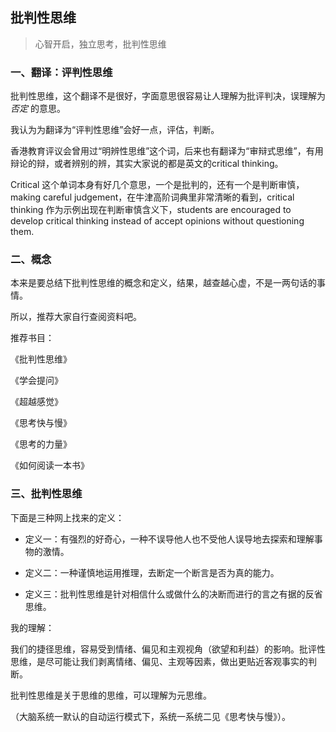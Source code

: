 ## 批判性思维

> 心智开启，独立思考，批判性思维

### 一、翻译：评判性思维

批判性思维，这个翻译不是很好，字面意思很容易让人理解为批评判决，误理解为*否定* 的意思。

我认为为翻译为“评判性思维”会好一点，评估，判断。

香港教育评议会曾用过“明辨性思维”这个词，后来也有翻译为“审辩式思维”，有用辩论的辩，或者辨别的辨，其实大家说的都是英文的critical thinking。

Critical 这个单词本身有好几个意思，一个是批判的，还有一个是判断审慎，making careful judgement，在牛津高阶词典里非常清晰的看到，critical thinking 作为示例出现在判断审慎含义下，students are encouraged to develop critical thinking instead of accept opinions without questioning them.

### 二、概念

本来是要总结下批判性思维的概念和定义，结果，越查越心虚，不是一两句话的事情。

所以，推荐大家自行查阅资料吧。

推荐书目：

《批判性思维》

《学会提问》

《超越感觉》

《思考快与慢》

《思考的力量》

《如何阅读一本书》

### 三、批判性思维

下面是三种网上找来的定义：

- 定义一：有强烈的好奇心，一种不误导他人也不受他人误导地去探索和理解事物的激情。

- 定义二：一种谨慎地运用推理，去断定一个断言是否为真的能力。

- 定义三：批判性思维是针对相信什么或做什么的决断而进行的言之有据的反省思维。

我的理解：

我们的捷径思维，容易受到情绪、偏见和主观视角（欲望和利益）的影响。批评性思维，是尽可能让我们剥离情绪、偏见、主观等因素，做出更贴近客观事实的判断。

批判性思维是关于思维的思维，可以理解为元思维。

（大脑系统一默认的自动运行模式下，系统一系统二见《思考快与慢》）。


